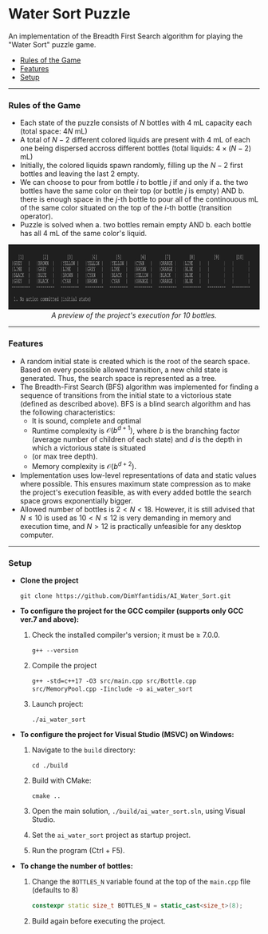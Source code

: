 # Water Sort Puzzle
An implementation of the Breadth First Search algorithm for playing the "Water Sort" puzzle game.


* [Rules of the Game](#rules-of-the-game)  
* [Features](#features)  
* [Setup](#setup)  

---

### Rules of the Game
* Each state of the puzzle consists of $N$ bottles with 4 mL capacity each (total space: $4N$ mL)
* A total of $N - 2$ different colored liquids are present with 4 mL of each one being dispersed accross different bottles (total liquids: $4\times(N-2)$ mL)
* Initially, the colored liquids spawn randomly, filling up the $N - 2$ first bottles and leaving the last 2 empty.
* We can choose to pour from bottle $i$ to bottle $j$ if and only if a. the two bottles have the same color on their top (or bottle $j$ is empty) AND b. there is enough space in the $j$-th bottle to pour all of the continouous mL of the same color situated on the top of the $i$-th bottle (transition operator).
* Puzzle is solved when a. two bottles remain empty AND b. each bottle has all 4 mL of the same color's liquid.

<p align="center">
  <img src="./img/exhibition.gif" alt="Test Run Exhibition" width="960" height="130">
  <br>
  <i>A preview of the project's execution for 10 bottles.</i>
</p>

---

### Features
* A random initial state is created which is the root of the search space. Based on every possible allowed transition, a new child state is generated. Thus, the search space is represented as a tree.
* The Breadth-First Search (BFS) algorithm was implemented for finding a sequence of transitions from the initial state to a victorious state (defined as described above). BFS is a blind search algorithm and has the following characteristics:
  - It is sound, complete and optimal
  - Runtime complexity is $\mathcal{O}(b^{d+1})$, where $b$ is the branching factor (average number of children of each state) and $d$ is the depth in which a victorious state is situated
  - (or max tree depth).
  - Memory complexity is $\mathcal{O}(b^{d+2})$.
* Implementation uses low-level representations of data and static values where possible. This ensures maximum state compression as to make the project's execution feasible, as with every added bottle the search space grows exponentially bigger.
* Allowed number of bottles is $2 < N < 18$. However, it is still advised that $N \leq 10$ is used as $10 < N \leq 12$ is very demanding in memory and execution time, and $N > 12$ is practically unfeasible for any desktop computer.

---

### Setup
* **Clone the project**

  ```
  git clone https://github.com/DimYfantidis/AI_Water_Sort.git
  ```
* **To configure the project for the GCC compiler (supports only GCC ver.7 and above):**
  1. Check the installed compiler's version; it must be $\geq$ 7.0.0.  

      ```
      g++ --version
      ```
  2. Compile the project  

      ```
      g++ -std=c++17 -O3 src/main.cpp src/Bottle.cpp src/MemoryPool.cpp -Iinclude -o ai_water_sort
      ```
  3. Launch project:  

      ```
      ./ai_water_sort
      ```
* **To configure the project for Visual Studio (MSVC) on Windows:**  

  1. Navigate to the `build` directory:  

      ```
      cd ./build
      ```
  2. Build with CMake:  

      ```
      cmake ..
      ```
  3. Open the main solution, `./build/ai_water_sort.sln`, using Visual Studio.
  4. Set the `ai_water_sort` project as startup project.
  5. Run the program (Ctrl + F5).
* **To change the number of bottles:**  

  1. Change the `BOTTLES_N` variable found at the top of the `main.cpp` file (defaults to 8)  

      ```C++
      constexpr static size_t BOTTLES_N = static_cast<size_t>(8);
      ```
  2. Build again before executing the project.
